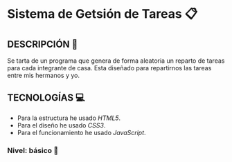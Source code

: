 # Sistema de Getsión de Tareas :clipboard:

## DESCRIPCIÓN :page_with_curl:
Se tarta de un programa que genera de forma aleatoria un reparto de tareas para cada integrante de casa. Esta diseñado para repartirnos las tareas entre mis hermanos y yo.

## TECNOLOGÍAS :computer:
- Para la estructura he usado *HTML5*.
- Para el diseño he usado *CSS3*.
- Para el funcionamiento he usado *JavaScript*.


### Nivel: básico :green_book:
